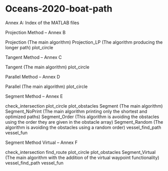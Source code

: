 # Oceans-2020-boat-path

Annex A: Index of the MATLAB files

Projection Method – Annex B

Projection (The main algorithm)
Projection_LP (The algorithm producing the longer path)
plot_circle

Tangent Method – Annex C

Tangent (The main algorithm)
plot_circle

Parallel Method – Annex D

Parallel (The main algorithm)
plot_circle

Segment Method – Annex E

check_intersection
plot_circle
plot_obstacles
Segment (The main algorithm)
Segment_NoPrint (The main algorithm printing only the shortest and optimized paths)
Segment_Order (This algorithm is avoiding the obstacles using the order they are given in the obstacle array)
Segment_Random (The algorithm is avoiding the obstacles using a random order)
vessel_find_path
vessel_fun

Segment Method Virtual – Annex F

check_intersection
find_route
plot_circle
plot_obstacles
Segment_Virtual (The main algorithm with the addition of the virtual waypoint functionality)
vessel_find_path
vessel_fun
